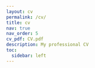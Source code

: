 ```yaml
---
layout: cv
permalink: /cv/
title: cv
nav: true
nav_order: 5
cv_pdf: CV.pdf
description: My professional CV
toc:
  sidebar: left
---
```

